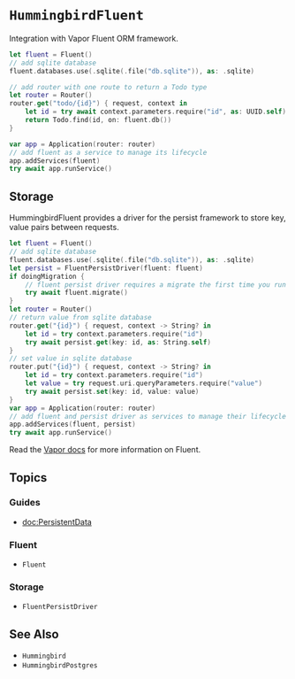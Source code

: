 # ``HummingbirdFluent``

Integration with Vapor Fluent ORM framework.

```swift
let fluent = Fluent()
// add sqlite database
fluent.databases.use(.sqlite(.file("db.sqlite")), as: .sqlite)

// add router with one route to return a Todo type
let router = Router()
router.get("todo/{id}") { request, context in
    let id = try await context.parameters.require("id", as: UUID.self)
    return Todo.find(id, on: fluent.db())
}

var app = Application(router: router)
// add fluent as a service to manage its lifecycle
app.addServices(fluent)
try await app.runService()
```

## Storage

HummingbirdFluent provides a driver for the persist framework to store key, value pairs between requests.

```swift
let fluent = Fluent()
// add sqlite database
fluent.databases.use(.sqlite(.file("db.sqlite")), as: .sqlite)
let persist = FluentPersistDriver(fluent: fluent)
if doingMigration {
    // fluent persist driver requires a migrate the first time you run
    try await fluent.migrate()
}
let router = Router()
// return value from sqlite database
router.get("{id}") { request, context -> String? in
    let id = try context.parameters.require("id")
    try await persist.get(key: id, as: String.self)
}
// set value in sqlite database
router.put("{id}") { request, context -> String? in
    let id = try context.parameters.require("id")
    let value = try request.uri.queryParameters.require("value")
    try await persist.set(key: id, value: value)
}
var app = Application(router: router)
// add fluent and persist driver as services to manage their lifecycle
app.addServices(fluent, persist)
try await app.runService()
```

Read the [Vapor docs](https://docs.vapor.codes/fluent/overview/) for more information on Fluent.

## Topics

### Guides

- <doc:PersistentData>

### Fluent

- ``Fluent``

### Storage

- ``FluentPersistDriver``

## See Also

- ``Hummingbird``
- ``HummingbirdPostgres``
